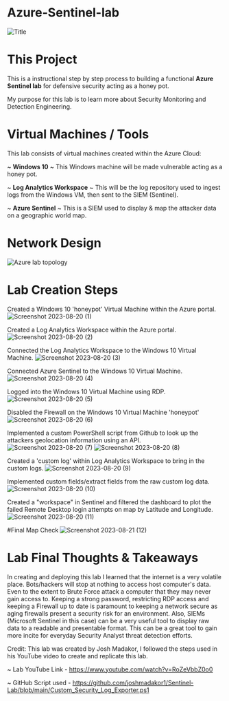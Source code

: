 # Azure-Sentinel-lab

![Title](https://github.com/Lantyy/Azure-Sentinel-lab/assets/122828853/5af6a030-c3ce-4fa8-ab6f-7d7c1c3b1cfe)

# This Project
This is a instructional step by step process to building a functional **Azure Sentinel lab** for defensive security acting as a honey pot.

My purpose for this lab is to learn more about Security Monitoring and Detection Engineering.

# Virtual Machines / Tools
This lab consists of virtual machines created within the Azure Cloud:

  ~ **Windows 10** ~ This Windows machine will be made vulnerable acting as a honey pot.

  ~ **Log Analytics Workspace** ~ This will be the log repository used to ingest logs from the Windows VM, then sent to the SIEM (Sentinel).
	
  ~ **Azure Sentinel** ~ This is a SIEM used to display & map the attacker data on a geographic world map.

# Network Design
![Azure lab topology](https://github.com/Lantyy/Azure-Sentinel-lab/assets/122828853/39cb1d35-4c1d-4c2e-8e7f-a6f595aa9886)


# Lab Creation Steps

Created a Windows 10 'honeypot' Virtual Machine within the Azure portal.
![Screenshot 2023-08-20 (1)](https://github.com/Lantyy/Azure-Sentinel-lab/assets/122828853/c5603f8a-306d-45f7-ad36-65c2616e7654)


Created a Log Analytics Workspace within the Azure portal.
![Screenshot 2023-08-20 (2)](https://github.com/Lantyy/Azure-Sentinel-lab/assets/122828853/c6c42d27-d51d-4f62-9451-402b44b65dff)


Connected the Log Analytics Workspace to the Windows 10 Virtual Machine.
![Screenshot 2023-08-20 (3)](https://github.com/Lantyy/Azure-Sentinel-lab/assets/122828853/b2ac725c-dec1-47bd-87ef-3004fde74d17)


Connected Azure Sentinel to the Windows 10 Virtual Machine.
![Screenshot 2023-08-20 (4)](https://github.com/Lantyy/Azure-Sentinel-lab/assets/122828853/7d50a23b-3bc9-4601-9e5c-76094c965435)


Logged into the Windows 10 Virtual Machine using RDP.
![Screenshot 2023-08-20 (5)](https://github.com/Lantyy/Azure-Sentinel-lab/assets/122828853/a7ee8d70-02ad-4270-b109-2150e2d4e16d)


Disabled the Firewall on the Windows 10 Virtual Machine 'honeypot'
![Screenshot 2023-08-20 (6)](https://github.com/Lantyy/Azure-Sentinel-lab/assets/122828853/86d67ace-bda9-4eef-8782-4653be4e1353)


Implemented a custom PowerShell script from Github to look up the attackers geolocation information using an API.
![Screenshot 2023-08-20 (7)](https://github.com/Lantyy/Azure-Sentinel-lab/assets/122828853/a2bf4be8-e55c-4b39-9060-bba8185a9cdf)
![Screenshot 2023-08-20 (8)](https://github.com/Lantyy/Azure-Sentinel-lab/assets/122828853/9f4fb38b-07bc-4e24-9796-befc012b1d08)


Created a 'custom log' within Log Analytics Workspace to bring in the custom logs.
![Screenshot 2023-08-20 (9)](https://github.com/Lantyy/Azure-Sentinel-lab/assets/122828853/ccf2681f-6c42-4b81-b7b2-f331a1a80a7c)


Implemented custom fields/extract fields from the raw custom log data.
![Screenshot 2023-08-20 (10)](https://github.com/Lantyy/Azure-Sentinel-lab/assets/122828853/a6262f74-cc9d-488b-8550-bb5bcd2a1702)


Created a "workspace" in Sentinel and filtered the dashboard to plot the failed Remote Desktop login attempts on map by Latitude and Longitude.
![Screenshot 2023-08-20 (11)](https://github.com/Lantyy/Azure-Sentinel-lab/assets/122828853/3fbc5a93-9421-405c-a41a-703390ad11d6)


#Final Map Check
![Screenshot 2023-08-21 (12)](https://github.com/Lantyy/Azure-Sentinel-lab/assets/122828853/0f7e1d0c-9b4a-497b-a28e-b1ff0523b90e)



# Lab Final Thoughts & Takeaways
In creating and deploying this lab I learned that the internet is a very volatile place. Bots/hackers will stop at nothing to access host computer's data. Even to the extent to Brute Force attack a computer that they may never gain access to. Keeping a strong password, restricting RDP access and keeping a Firewall up to date is paramount to keeping a network secure as aging firewalls present a security risk for an environment. Also, SIEMs (Microsoft Sentinel in this case) can be a very useful tool to display raw data to a readable and presentable format. This can be a great tool to gain more incite for everyday Security Analyst threat detection efforts.

Credit: This lab was created by Josh Madakor, I followed the steps used in his YouTube video to create and replicate this lab. 

~ Lab YouTube Link - https://www.youtube.com/watch?v=RoZeVbbZ0o0

~ GitHub Script used - https://github.com/joshmadakor1/Sentinel-Lab/blob/main/Custom_Security_Log_Exporter.ps1
  
